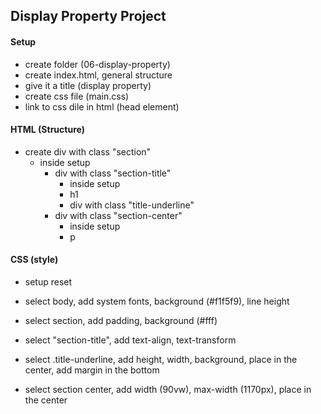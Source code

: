 ## Display Property Project

#### Setup

- create folder (06-display-property)
- create index.html, general structure
- give it a title (display property)
- create css file (main.css)
- link to css dile in html (head element)

#### HTML (Structure)

- create div with class "section"
    - inside setup
        - div with class "section-title"
            - inside setup
            - h1
            - div with class "title-underline"
        - div with class "section-center"
            - inside setup
            - p

#### CSS (style)

- setup reset
- select body, add system fonts, background (#f1f5f9), line height

- select section, add padding, background (#fff)

- select "section-title", add text-align, text-transform

- select .title-underline, add height, width, background, place in the center, add margin in the bottom

- select section center, add width (90vw), max-width (1170px), place in the center

